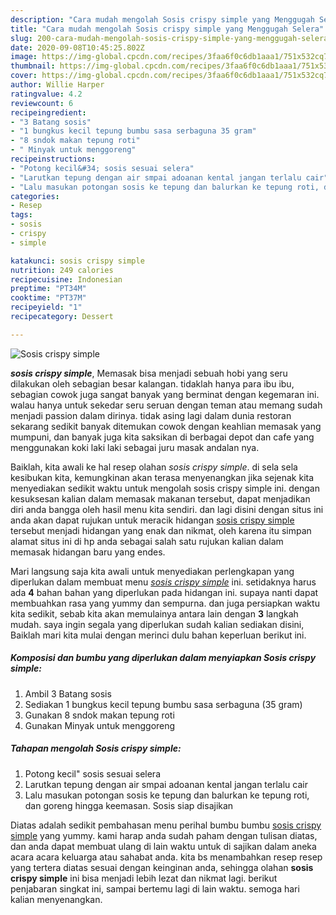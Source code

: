 ```yaml
---
description: "Cara mudah mengolah Sosis crispy simple yang Menggugah Selera"
title: "Cara mudah mengolah Sosis crispy simple yang Menggugah Selera"
slug: 200-cara-mudah-mengolah-sosis-crispy-simple-yang-menggugah-selera
date: 2020-09-08T10:45:25.802Z
image: https://img-global.cpcdn.com/recipes/3faa6f0c6db1aaa1/751x532cq70/sosis-crispy-simple-foto-resep-utama.jpg
thumbnail: https://img-global.cpcdn.com/recipes/3faa6f0c6db1aaa1/751x532cq70/sosis-crispy-simple-foto-resep-utama.jpg
cover: https://img-global.cpcdn.com/recipes/3faa6f0c6db1aaa1/751x532cq70/sosis-crispy-simple-foto-resep-utama.jpg
author: Willie Harper
ratingvalue: 4.2
reviewcount: 6
recipeingredient:
- "3 Batang sosis"
- "1 bungkus kecil tepung bumbu sasa serbaguna 35 gram"
- "8 sndok makan tepung roti"
- " Minyak untuk menggoreng"
recipeinstructions:
- "Potong kecil&#34; sosis sesuai selera"
- "Larutkan tepung dengan air smpai adoanan kental jangan terlalu cair"
- "Lalu masukan potongan sosis ke tepung dan balurkan ke tepung roti, dan goreng hingga keemasan. Sosis siap disajikan"
categories:
- Resep
tags:
- sosis
- crispy
- simple

katakunci: sosis crispy simple 
nutrition: 249 calories
recipecuisine: Indonesian
preptime: "PT34M"
cooktime: "PT37M"
recipeyield: "1"
recipecategory: Dessert

---
```



![Sosis crispy simple](https://img-global.cpcdn.com/recipes/3faa6f0c6db1aaa1/751x532cq70/sosis-crispy-simple-foto-resep-utama.jpg)

<b><i>sosis crispy simple</i></b>, Memasak bisa menjadi sebuah hobi yang seru dilakukan oleh sebagian besar kalangan. tidaklah hanya para ibu ibu, sebagian cowok juga sangat banyak yang berminat dengan kegemaran ini. walau hanya untuk sekedar seru seruan dengan teman atau memang sudah menjadi passion dalam dirinya. tidak asing lagi dalam dunia restoran sekarang sedikit banyak ditemukan cowok dengan keahlian memasak yang mumpuni, dan banyak juga kita saksikan di berbagai depot dan cafe yang menggunakan koki laki laki sebagai juru masak andalan nya.

Baiklah, kita awali ke hal resep olahan <i>sosis crispy simple</i>. di sela sela kesibukan kita, kemungkinan akan terasa menyenangkan jika sejenak kita menyediakan sedikit waktu untuk mengolah sosis crispy simple ini. dengan kesuksesan kalian dalam memasak makanan tersebut, dapat menjadikan diri anda bangga oleh hasil menu kita sendiri. dan lagi disini dengan situs ini anda akan dapat rujukan untuk meracik hidangan <u>sosis crispy simple</u> tersebut menjadi hidangan yang enak dan nikmat, oleh karena itu simpan alamat situs ini di hp anda sebagai salah satu rujukan kalian dalam memasak hidangan baru yang endes.




Mari langsung saja kita awali untuk menyediakan perlengkapan yang diperlukan dalam membuat menu <u><i>sosis crispy simple</i></u> ini. setidaknya harus ada <b>4</b> bahan bahan yang diperlukan pada hidangan ini. supaya nanti dapat membuahkan rasa yang yummy dan sempurna. dan juga persiapkan waktu kita sedikit, sebab kita akan memulainya antara lain dengan <b>3</b> langkah mudah. saya ingin segala yang diperlukan sudah kalian sediakan disini, Baiklah mari kita mulai dengan merinci dulu bahan keperluan berikut ini.

<!--inarticleads1-->

##### Komposisi dan bumbu yang diperlukan dalam menyiapkan Sosis crispy simple:

1. Ambil 3 Batang sosis
1. Sediakan 1 bungkus kecil tepung bumbu sasa serbaguna (35 gram)
1. Gunakan 8 sndok makan tepung roti
1. Gunakan  Minyak untuk menggoreng




<!--inarticleads2-->

##### Tahapan mengolah Sosis crispy simple:

1. Potong kecil&#34; sosis sesuai selera
1. Larutkan tepung dengan air smpai adoanan kental jangan terlalu cair
1. Lalu masukan potongan sosis ke tepung dan balurkan ke tepung roti, dan goreng hingga keemasan. Sosis siap disajikan




Diatas adalah sedikit pembahasan menu perihal bumbu bumbu <u>sosis crispy simple</u> yang yummy. kami harap anda sudah paham dengan tulisan diatas, dan anda dapat membuat ulang di lain waktu untuk di sajikan dalam aneka acara acara keluarga atau sahabat anda. kita bs menambahkan resep resep yang tertera diatas sesuai dengan keinginan anda, sehingga olahan <b>sosis crispy simple</b> ini bisa menjadi lebih lezat dan nikmat lagi. berikut penjabaran singkat ini, sampai bertemu lagi di lain waktu. semoga hari kalian menyenangkan.

